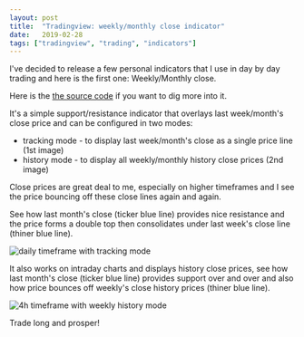```yaml
---
layout: post
title:  "Tradingview: weekly/monthly close indicator"
date:   2019-02-28
tags: ["tradingview", "trading", "indicators"]
---
```


I've decided to release a few personal indicators that I use in day by day trading and here is the first one: Weekly/Monthly close.

Here is the [the source code](https://www.tradingview.com/script/h2e9xPKm-Weekly-Monthly-Close/) if you want to dig more into it.

It's a simple support/resistance indicator that overlays last week/month's close price and can be configured in two modes:

* tracking mode - to display last week/month's close as a single price line (1st image)
* history mode - to display all weekly/monthly history close prices (2nd image)

Close prices are great deal to me, especially on higher timeframes and I see the price bouncing off these close lines again and again.

See how last month's close (ticker blue line) provides nice resistance and the price forms a double top then consolidates under last week's close line (thiner blue line).

![daily timeframe with tracking mode](/img/weekly-monthly-xagusd.png)

It also works on intraday charts and displays history close prices, see how last month's close (ticker blue line) provides support over and over and also how price bounces off weekly's close history prices (thiner blue line).

![4h timeframe with weekly history mode](/img/weekly-monthly-usdcad.png)



Trade long and prosper!
